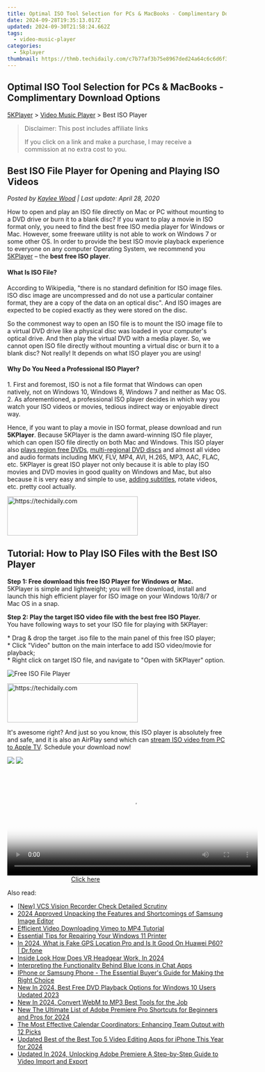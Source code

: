 ```yaml
---
title: Optimal ISO Tool Selection for PCs & MacBooks - Complimentary Download Options
date: 2024-09-28T19:35:13.017Z
updated: 2024-09-30T21:58:24.662Z
tags:
  - video-music-player
categories:
  - 5kplayer
thumbnail: https://thmb.techidaily.com/c7b77af3b75e8967ded24a64c6c6d6f37fdcca8a8fd8cb255e01f8ccef4f7fd6.jpg
---
```


## Optimal ISO Tool Selection for PCs & MacBooks - Complimentary Download Options

[5KPlayer](https://tools.techidaily.com/5kplayer/products/) \> [Video Music Player](https://tools.techidaily.com/5kplayer/video-music-player/) \> Best ISO Player

>  Disclaimer: This post includes affiliate links
>
>  If you click on a link and make a purchase, I may receive a commission at no extra cost to you.
>

## Best ISO File Player for Opening and Playing ISO Videos

 _Posted by [Kaylee Wood](https://www.quora.com/profile/Amanda-Hu-21) | Last update: April 28, 2020_

How to open and play an ISO file directly on Mac or PC without mounting to a DVD drive or burn it to a blank disc? If you want to play a movie in ISO format only, you need to find the best free ISO media player for Windows or Mac. However, some freeware utility is not able to work on Windows 7 or some other OS. In order to provide the best ISO movie playback experience to everyone on any computer Operating System, we recommend you [5KPlayer](https://tools.techidaily.com/5kplayer/products/) – the **best free ISO player**.

#### **What Is ISO File?**

According to Wikipedia, "there is no standard definition for ISO image files. ISO disc image are uncompressed and do not use a particular container format, they are a copy of the data on an optical disc". And ISO images are expected to be copied exactly as they were stored on the disc. 

So the commonest way to open an ISO file is to mount the ISO image file to a virtual DVD drive like a physical disc was loaded in your computer's optical drive. And then play the virtual DVD with a media player. So, we cannot open ISO file directly without mounting a virtual disc or burn it to a blank disc? Not really! It depends on what ISO player you are using! 

#### **Why Do You Need a Professional ISO Player?**

1\. First and foremost, ISO is not a file format that Windows can open natively, not on Windows 10, Windows 8, Windows 7 and neither as Mac OS.   
2\. As aforementioned, a professional ISO player decides in which way you watch your ISO videos or movies, tedious indirect way or enjoyable direct way.

Hence, if you want to play a movie in ISO format, please download and run **5KPlayer**. Because 5KPlayer is the damn award-winning ISO file player, which can open ISO file directly on both Mac and Windows. This ISO player also [plays region free DVDs](https://tools.techidaily.com/5kplayer/video-music-player/), [multi-regional DVD discs](https://tools.techidaily.com/5kplayer/video-music-player/) and almost all video and audio formats including MKV, FLV, MP4, AVI, H.265, MP3, AAC, FLAC, etc. 5KPlayer is great ISO player not only because it is able to play ISO movies and DVD movies in good quality on Windows and Mac, but also because it is very easy and simple to use, [adding subtitles](https://tools.techidaily.com/5kplayer/video-music-player/), rotate videos, etc. pretty cool actually. 

<!-- affiliate ads begin -->
<a href="https://aligracehair.sjv.io/c/5597632/1886015/19272" target="_top" id="1886015">
  <img src="//a.impactradius-go.com/display-ad/19272-1886015" border="0" alt="https://techidaily.com" width="300" height="90"/>
</a>
<img height="0" width="0" src="https://aligracehair.sjv.io/i/5597632/1886015/19272" style="position:absolute;visibility:hidden;" border="0" />
<!-- affiliate ads end -->

## Tutorial: How to Play ISO Files with the Best ISO Player

**Step 1: Free download this free ISO Player for Windows or Mac.**   
 5KPlayer is simple and lightweight; you will free download, install and launch this high efficient player for ISO image on your Windows 10/8/7 or Mac OS in a snap.

**Step 2: Play the target ISO video file with the best free ISO Player.**   
 You have following ways to set your ISO file for playing with 5KPlayer: 

\* Drag & drop the target .iso file to the main panel of this free ISO player;  
\* Click "Video" button on the main interface to add ISO video/movie for playback;  
\* Right click on target ISO file, and navigate to "Open with 5KPlayer" option.

![Free ISO File Player](https://www.5kplayer.com/video-music-player/img/5kplayer-freeaacplayer-yxt-030601.jpg) 

<!-- affiliate ads begin -->
<a href="https://aligracehair.sjv.io/c/5597632/1938716/19272" target="_top" id="1938716">
  <img src="//a.impactradius-go.com/display-ad/19272-1938716" border="0" alt="https://techidaily.com" width="300" height="90"/>
</a>
<img height="0" width="0" src="https://aligracehair.sjv.io/i/5597632/1938716/19272" style="position:absolute;visibility:hidden;" border="0" />
<!-- affiliate ads end -->

It's awesome right? And just so you know, this ISO player is absolutely free and safe, and it is also an AirPlay send which can [stream ISO video from PC to Apple TV](https://tools.techidaily.com/5kplayer/airplay/). Schedule your download now!

[![](https://www.5kplayer.com/video-music-player/../button/freedownwhitewin.png)](https://tools.techidaily.com/5kplayer/products/) [![](https://www.5kplayer.com/video-music-player/../button/freedownbackmac.png)](https://tools.techidaily.com/5kplayer/products/)

<!-- affiliate ads begin -->
<span id="1983549">
					<video width="576" height="240" style="cursor:pointer"
           poster="//a.impactradius-go.com/display-clicktoplayimage/1983549.png"
           onclick="if(!this.playClicked){this.play();this.setAttribute('controls',true);this.playClicked=true;}">
	   <source src="//a.impactradius-go.com/display-ad/22993-1983549">
	   <img src="//a.impactradius-go.com/display-clicktoplayimage/1983549.png" style="border: none; height: 100%; width: 100%; object-fit: contain">
	</video>
	<div style="width:360px;text-align:center"><a href="javascript:window.open(decodeURIComponent('https%3A%2F%2Fhomestyler.sjv.io%2Fc%2F5597632%2F1983549%2F22993'), '_blank');void(0);">Click here</a></div>
</span>
<img height="0" width="0" src="https://imp.pxf.io/i/5597632/1983549/22993" style="position:absolute;visibility:hidden;" border="0" />
<!-- affiliate ads end -->

<ins class="adsbygoogle"
     style="display:block"
     data-ad-format="autorelaxed"
     data-ad-client="ca-pub-7571918770474297"
     data-ad-slot="1223367746"></ins>

<ins class="adsbygoogle"
     style="display:block"
     data-ad-client="ca-pub-7571918770474297"
     data-ad-slot="8358498916"
     data-ad-format="auto"
     data-full-width-responsive="true"></ins>

<span class="atpl-alsoreadstyle">Also read:</span>
<div><ul>
<li><a href="https://visual-screen-recording.techidaily.com/new-vcs-vision-recorder-check-detailed-scrutiny/"><u>[New] VCS Vision Recorder Check Detailed Scrutiny</u></a></li>
<li><a href="https://fox-access.techidaily.com/2024-approved-unpacking-the-features-and-shortcomings-of-samsung-image-editor/"><u>2024 Approved Unpacking the Features and Shortcomings of Samsung Image Editor</u></a></li>
<li><a href="https://vimeo-videos.techidaily.com/efficient-video-downloading-vimeo-to-mp4-tutorial/"><u>Efficient Video Downloading Vimeo to MP4 Tutorial</u></a></li>
<li><a href="https://win11.techidaily.com/essential-tips-for-repairing-your-windows-11-printer/"><u>Essential Tips for Repairing Your Windows 11 Printer</u></a></li>
<li><a href="https://phone-solutions.techidaily.com/in-2024-what-is-fake-gps-location-pro-and-is-it-good-on-huawei-p60-drfone-by-drfone-virtual-android/"><u>In 2024, What is Fake GPS Location Pro and Is It Good On Huawei P60? | Dr.fone</u></a></li>
<li><a href="https://extra-skills.techidaily.com/inside-look-how-does-vr-headgear-work-in-2024/"><u>Inside Look How Does VR Headgear Work, In 2024</u></a></li>
<li><a href="https://facebook-clips.techidaily.com/interpreting-the-functionality-behind-blue-icons-in-chat-apps/"><u>Interpreting the Functionality Behind Blue Icons in Chat Apps</u></a></li>
<li><a href="https://buynow-info.techidaily.com/1722480672166-iphone-or-samsung-phone-the-essential-buyers-guide-for-making-the-right-choice/"><u>IPhone or Samsung Phone - The Essential Buyer's Guide for Making the Right Choice</u></a></li>
<li><a href="https://video-ai-editor.techidaily.com/new-in-2024-best-free-dvd-playback-options-for-windows-10-users-updated-2023/"><u>New In 2024, Best Free DVD Playback Options for Windows 10 Users Updated 2023</u></a></li>
<li><a href="https://video-ai-editor.techidaily.com/new-in-2024-convert-webm-to-mp3-best-tools-for-the-job/"><u>New In 2024, Convert WebM to MP3 Best Tools for the Job</u></a></li>
<li><a href="https://video-ai-editor.techidaily.com/new-the-ultimate-list-of-adobe-premiere-pro-shortcuts-for-beginners-and-pros-for-2024/"><u>New The Ultimate List of Adobe Premiere Pro Shortcuts for Beginners and Pros for 2024</u></a></li>
<li><a href="https://some-tips.techidaily.com/the-most-effective-calendar-coordinators-enhancing-team-output-with-12-picks/"><u>The Most Effective Calendar Coordinators: Enhancing Team Output with 12 Picks</u></a></li>
<li><a href="https://video-ai-editor.techidaily.com/updated-best-of-the-best-top-5-video-editing-apps-for-iphone-this-year-for-2024/"><u>Updated Best of the Best Top 5 Video Editing Apps for iPhone This Year for 2024</u></a></li>
<li><a href="https://video-ai-editor.techidaily.com/updated-in-2024-unlocking-adobe-premiere-a-step-by-step-guide-to-video-import-and-export/"><u>Updated In 2024, Unlocking Adobe Premiere A Step-by-Step Guide to Video Import and Export</u></a></li>
</ul></div>

